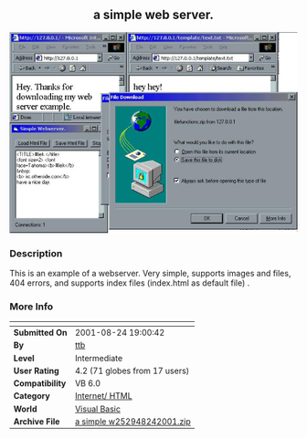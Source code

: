 ﻿<div align="center">

## a simple web server\.

<img src="PIC2001824192363956.jpg">
</div>

### Description

This is an example of a webserver. Very simple, supports images and files, 404 errors, and supports index files (index.html as default file) .
 
### More Info
 


<span>             |<span>
---                |---
**Submitted On**   |2001-08-24 19:00:42
**By**             |[ttb](https://github.com/Planet-Source-Code/PSCIndex/blob/master/ByAuthor/ttb.md)
**Level**          |Intermediate
**User Rating**    |4.2 (71 globes from 17 users)
**Compatibility**  |VB 6\.0
**Category**       |[Internet/ HTML](https://github.com/Planet-Source-Code/PSCIndex/blob/master/ByCategory/internet-html__1-34.md)
**World**          |[Visual Basic](https://github.com/Planet-Source-Code/PSCIndex/blob/master/ByWorld/visual-basic.md)
**Archive File**   |[a simple w252948242001\.zip](https://github.com/Planet-Source-Code/ttb-a-simple-web-server__1-26621/archive/master.zip)









